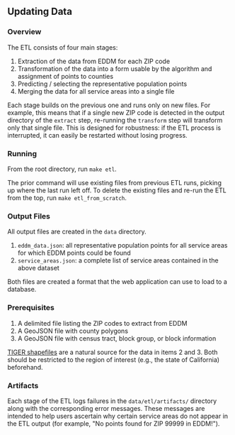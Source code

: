 ## Updating Data

### Overview

The ETL consists of four main stages:

1. Extraction of the data from EDDM for each ZIP code
2. Transformation of the data into a form usable by the algorithm and assignment of points to counties
3. Predicting / selecting the representative population points
4. Merging the data for all service areas into a single file

Each stage builds on the previous one and runs only on new files. For example, this means that if a single new ZIP code is detected in the output directory of the `extract` step, re-running the `transform` step will transform only that single file. This is designed for robustness: if the ETL process is interrupted, it can easily be restarted without losing progress.

### Running

From the root directory, run `make etl`.

The prior command will use existing files from previous ETL runs, picking up where the last run left off. To delete the existing files and re-run the ETL from the top, run `make etl_from_scratch`.

### Output Files

All output files are created in the `data` directory.

1. `eddm_data.json`: all representative population points for all service areas for which EDDM points could be found
2. `service_areas.json`: a complete list of service areas contained in the above dataset

Both files are created a format that the web application can use to load to a database.


### Prerequisites

1. A delimited file listing the ZIP codes to extract from EDDM
2. A GeoJSON file with county polygons
3. A GeoJSON file with census tract, block group, or block information

[TIGER shapefiles](https://www.census.gov/geo/maps-data/data/tiger-line.html) are a natural source for the data in items 2 and 3. Both should be restricted to the region of interest (e.g., the state of California) beforehand.


### Artifacts
Each stage of the ETL logs failures in the `data/etl/artifacts/` directory along with the corresponding error messages. These messages are intended to help users ascertain why certain service areas do not appear in the ETL output (for example, "No points found for ZIP 99999 in EDDM!").

